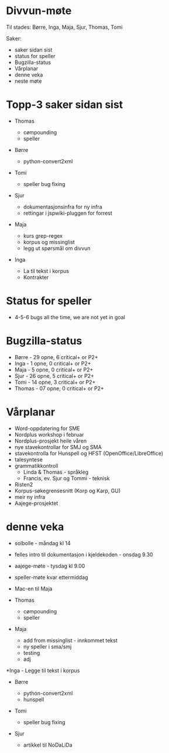 # Divvun-møte

Til stades: Børre, Inga, Maja, Sjur, Thomas, Tomi

Saker:
* saker sidan sist
* status for speller
* Bugzilla-status
* Vårplanar
* denne veka
* neste møte

# Topp-3 saker sidan sist

* Thomas
    - cømpounding
    - speller

* Børre
    - python-convert2xml

* Tomi
    - speller bug fixing

* Sjur
    - dokumentasjonsinfra for ny infra
    - rettingar i jspwiki-pluggen for forrest

* Maja
    - kurs grep-regex
    - korpus og missinglist
    - legg ut spørsmål om divvun

* Inga
    - La til tekst i korpus
    - Kontrakter

# Status for speller

* 4-5-6 bugs all the time, we are not yet in goal

# Bugzilla-status

* Børre  - 29 opne,  6 critical+ or P2+
* Inga   -  1 opne,  0 critical+ or P2+
* Maja   -  5 opne,  0 critical+ or P2+
* Sjur   - 26 opne,  5 critical+ or P2+
* Tomi   - 14 opne,  3 critical+ or P2+
* Thomas - 07 opne,  0 critical+ or P2+

# Vårplanar

* Word-oppdatering for SME
* Nordplus workshop i februar
* Nordplus-prosjekt heile våren
* nye stavekontrollar for SMJ og SMA
* stavekontrolla for Hunspell og HFST (OpenOffice/LibreOffice)
* talesyntese
* grammatikkontroll
    - Linda & Thomas - språkleg
    - Francis, ev. Sjur og Tommi - teknisk
* Risten2
* Korpus-søkegrensesnitt (Korp og Karp, GU)
* meir ny infra
* Aajege-prosjektet

# denne veka

* solbolle - måndag kl 14
* felles intro til dokumentasjon i kjeldekoden - onsdag 9.30
* aajege-møte - tysdag kl 9.00
* speller-møte kvar ettermiddag
* Mac-en til Maja

* Thomas
    - cømpounding
    - speller

* Maja
    - add from missinglist - innkommet tekst
    - ny speller i sma/smj
    - testing
    - adj

*Inga
    - Legge til tekst i korpus

* Børre
    - python-convert2xml
    - hunspell

* Tomi
    - speller bug fixing

* Sjur
    - artikkel til NoDaLiDa
